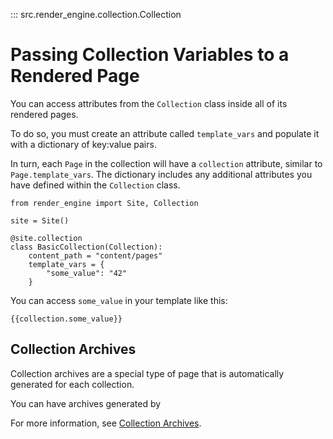 ::: src.render_engine.collection.Collection

# Passing Collection Variables to a Rendered Page

You can access attributes from the `Collection` class inside all of its rendered pages.

To do so, you must create an attribute called `template_vars` and populate it with a dictionary of key:value pairs.

In turn, each `Page` in the collection will have a `collection` attribute, similar to `Page.template_vars`. The dictionary includes any additional attributes you have defined within the `Collection` class.

```
from render_engine import Site, Collection

site = Site()

@site.collection
class BasicCollection(Collection):
    content_path = "content/pages"
    template_vars = {
        "some_value": "42"
    }

```

You can access `some_value` in your template like this:

```
{{collection.some_value}}
```

## Collection Archives

Collection archives are a special type of page that is automatically generated for each collection.

You can have archives generated by

For more information, see [Collection Archives](/docs/archive).
